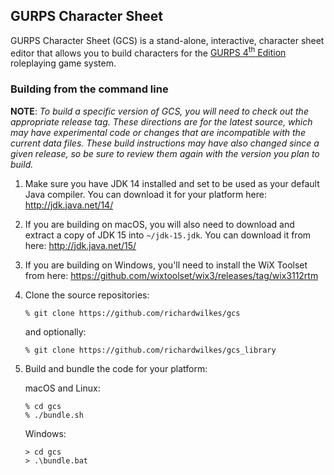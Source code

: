 ## GURPS Character Sheet

GURPS Character Sheet (GCS) is a stand-alone, interactive, character sheet
editor that allows you to build characters for the
[GURPS 4<sup>th</sup> Edition](http://www.sjgames.com/gurps) roleplaying game
system.

### Building from the command line

**NOTE**: *To build a specific version of GCS, you will need to check out the appropriate release
tag. These directions are for the latest source, which may have experimental code or changes that
are incompatible with the current data files. These build instructions may have also changed since
a given release, so be sure to review them again with the version you plan to build.*

1. Make sure you have JDK 14 installed and set to be used as your default Java compiler. You can
   download it for your platform here: http://jdk.java.net/14/

2. If you are building on macOS, you will also need to download and extract a copy of JDK 15 into
   `~/jdk-15.jdk`. You can download it from here: http://jdk.java.net/15/

3. If you are building on Windows, you'll need to install the WiX Toolset from here:
   https://github.com/wixtoolset/wix3/releases/tag/wix3112rtm

4. Clone the source repositories:
   ```
   % git clone https://github.com/richardwilkes/gcs
   ```
   and optionally:
   ```
   % git clone https://github.com/richardwilkes/gcs_library
   ```

5. Build and bundle the code for your platform:

   macOS and Linux:
   ```
   % cd gcs
   % ./bundle.sh
   ```
   Windows:
   ```
   > cd gcs
   > .\bundle.bat
   ```
